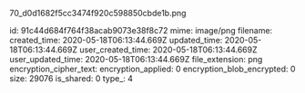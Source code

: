 70_d0d1682f5cc3474f920c598850cbde1b.png

id: 91c44d684f764f38acab9073e38f8c72
mime: image/png
filename: 
created_time: 2020-05-18T06:13:44.669Z
updated_time: 2020-05-18T06:13:44.669Z
user_created_time: 2020-05-18T06:13:44.669Z
user_updated_time: 2020-05-18T06:13:44.669Z
file_extension: png
encryption_cipher_text: 
encryption_applied: 0
encryption_blob_encrypted: 0
size: 29076
is_shared: 0
type_: 4